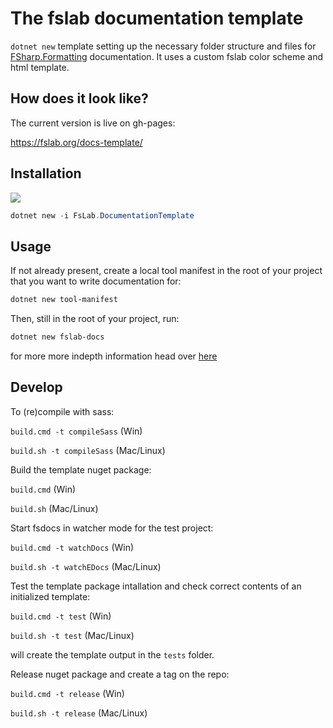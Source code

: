 # The fslab documentation template

`dotnet new` template setting up the necessary folder structure and files for [FSharp.Formatting](https://github.com/fsprojects/FSharp.Formatting) documentation. It uses a custom fslab color scheme and html template.

## How does it look like?

The current version is live on gh-pages:

https://fslab.org/docs-template/


## Installation

![](https://img.shields.io/nuget/v/FsLab.DocumentationTemplate)

```powershell
dotnet new -i FsLab.DocumentationTemplate
```

## Usage

If not already present, create a local tool manifest in the root of your project that you want to write documentation for:

```powershell
dotnet new tool-manifest
```

Then, still in the root of your project, run:

```powershell
dotnet new fslab-docs
```

for more more indepth information head over [here](https://fslab.org/docs-template/#Usage)

## Develop

To (re)compile with sass:

`build.cmd -t compileSass` (Win)

`build.sh -t compileSass` (Mac/Linux)

Build the template nuget package: 

`build.cmd` (Win)

`build.sh` (Mac/Linux)

Start fsdocs in watcher mode for the test project:

`build.cmd -t watchDocs` (Win)

`build.sh -t watchEDocs` (Mac/Linux)

Test the template package intallation and check correct contents of an initialized template:

`build.cmd -t test` (Win)

`build.sh -t test` (Mac/Linux)

will create the template output in the `tests` folder.

Release nuget package and create a tag on the repo:

`build.cmd -t release` (Win)

`build.sh -t release` (Mac/Linux)